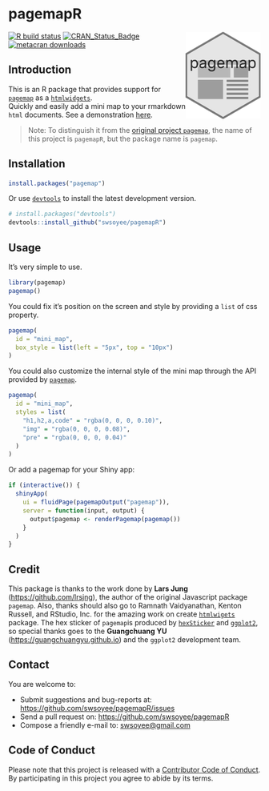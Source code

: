 <!--
%\VignetteEngine{knitr::rmarkdown}
%\VignetteIndexEntry{Introduction to pagemap}
-->

# pagemapR

<img src='./vignettes/pagemap.png' width='150' align='right'>

<!-- badges: start -->

[![R build status](https://github.com/swsoyee/pagemapR/workflows/R-CMD-check/badge.svg)](https://github.com/swsoyee/pagemapR/actions)
[![CRAN\_Status\_Badge](https://www.r-pkg.org/badges/version/pagemap)](https://cran.r-project.org/package=pagemap)
[![metacran downloads](https://cranlogs.r-pkg.org/badges/grand-total/pagemap)](https://cran.r-project.org/package=pagemap)
<!-- badges: end -->

## Introduction

This is an R package that provides support for [`pagemap`](https://larsjung.de/pagemap/) as a [`htmlwidgets`](https://www.htmlwidgets.org/).  
Quickly and easily add a mini map to your rmarkdown `html` documents.
See a demonstration [here](https://swsoyee.github.io/pagemapR/).

> Note: To distinguish it from the [original project `pagemap`](https://larsjung.de/pagemap/), the name of this project is `pagemapR`, but the package name is `pagemap`.

## Installation

``` r
install.packages("pagemap")
```

Or use [`devtools`](https://www.r-project.org/nosvn/pandoc/devtools.html) to install the latest development version.

``` r
# install.packages("devtools")
devtools::install_github("swsoyee/pagemapR")
```

## Usage

It’s very simple to use.

``` r
library(pagemap)
pagemap()
```

You could fix it’s position on the screen and style by providing a `list` of css property.

``` r
pagemap(
  id = "mini_map",
  box_style = list(left = "5px", top = "10px")
)
```

You could also customize the internal style of the mini map through the API provided by [`pagemap`](https://larsjung.de/pagemap/).

``` r
pagemap(
  id = "mini_map",
  styles = list(
    "h1,h2,a,code" = "rgba(0, 0, 0, 0.10)",
    "img" = "rgba(0, 0, 0, 0.08)",
    "pre" = "rgba(0, 0, 0, 0.04)"
  )
)
```

Or add a pagemap for your Shiny app:

``` r
if (interactive()) {
  shinyApp(
    ui = fluidPage(pagemapOutput("pagemap")),
    server = function(input, output) {
      output$pagemap <- renderPagemap(pagemap())
    }
  )
}
```

## Credit

This package is thanks to the work done by **Lars Jung** (<https://github.com/lrsjng>), the author of the original Javascript package `pagemap`. Also, thanks should also go to Ramnath Vaidyanathan, Kenton Russell, and RStudio, Inc. for the amazing work on create [`htmlwigets`](https://www.htmlwidgets.org/) package. The hex sticker of `pagemap`is produced by [`hexSticker`](https://github.com/GuangchuangYu/hexSticker) and [`ggplot2`](https://ggplot2.tidyverse.org/), so special thanks goes to the **Guangchuang YU** (<https://guangchuangyu.github.io>) and the `ggplot2` development team.

## Contact

You are welcome to:

  - Submit suggestions and bug-reports at:
    <https://github.com/swsoyee/pagemapR/issues>
  - Send a pull request on: <https://github.com/swsoyee/pagemapR>
  - Compose a friendly e-mail to: <swsoyee@gmail.com>

## Code of Conduct

Please note that this project is released with a [Contributor Code of Conduct](https://github.com/swsoyee/pagemapR/blob/master/CODE_OF_CONDUCT.md). By participating in this project you agree to abide by its terms.
